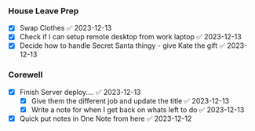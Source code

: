 ### House Leave Prep
- [x] Swap Clothes ✅ 2023-12-13
- [x] Check if I can setup remote desktop from work laptop ✅ 2023-12-13
- [x] Decide how to handle Secret Santa thingy - give Kate the gift ✅ 2023-12-13

### Corewell
- [x] Finish Server deploy.... ✅ 2023-12-13
	- [x] Give them the different job and update the title ✅ 2023-12-13
	- [x] Write a note for when I get back on whats left to do ✅ 2023-12-13
- [x] Quick put notes in One Note from here ✅ 2023-12-12